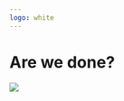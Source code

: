 ```yaml
---
logo: white
---
```


<h1 class="callout callout--title absolute z-2">Are we done?</h1>

<img src="/dont-break-graphql-extend-it/happiness.jpg" class="absolute top-0 left-0 w-full"/>
